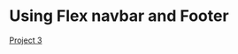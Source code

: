 # Using Flex navbar and Footer

[Project 3](https://62eb81dc9b185467ef0a73f9--profound-tulumba-887a61.netlify.app/)